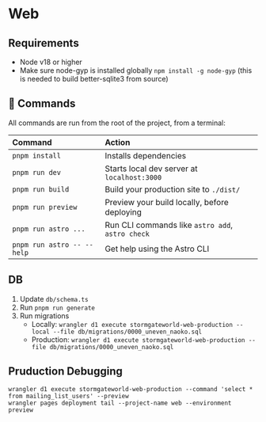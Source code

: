 # Web

## Requirements
- Node v18 or higher
- Make sure node-gyp is installed globally `npm install -g node-gyp` (this is needed to build better-sqlite3 from source)

## 🧞 Commands

All commands are run from the root of the project, from a terminal:

| Command                    | Action                                           |
| :------------------------- | :----------------------------------------------- |
| `pnpm install`             | Installs dependencies                            |
| `pnpm run dev`             | Starts local dev server at `localhost:3000`      |
| `pnpm run build`           | Build your production site to `./dist/`          |
| `pnpm run preview`         | Preview your build locally, before deploying     |
| `pnpm run astro ...`       | Run CLI commands like `astro add`, `astro check` |
| `pnpm run astro -- --help` | Get help using the Astro CLI                     |

## DB

1. Update `db/schema.ts`
2. Run `pnpm run generate`
3. Run migrations
    * Locally: `wrangler d1 execute stormgateworld-web-production --local --file db/migrations/0000_uneven_naoko.sql`
    * Production: `wrangler d1 execute stormgateworld-web-production --file db/migrations/0000_uneven_naoko.sql`

## Pruduction Debugging

```
wrangler d1 execute stormgateworld-web-production --command 'select * from mailing_list_users' --preview
wrangler pages deployment tail --project-name web --environment preview
```
